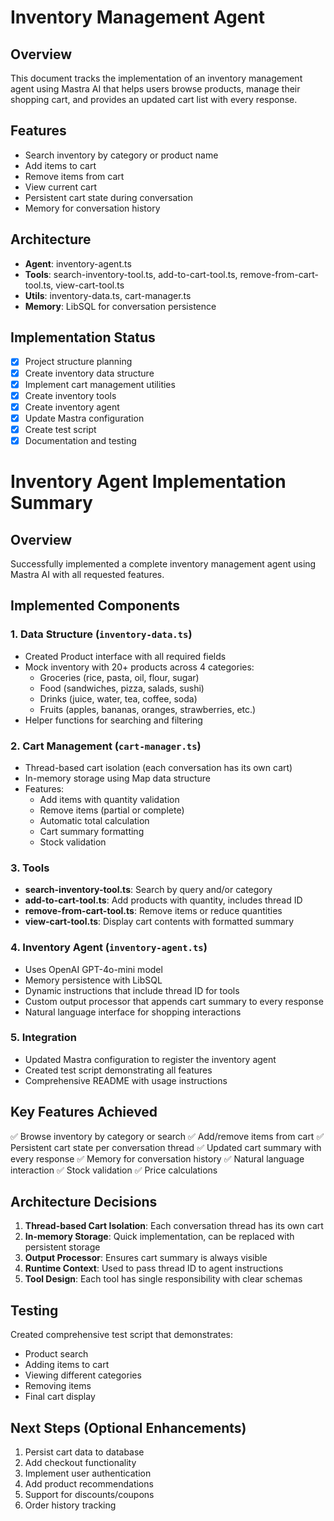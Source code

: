 # Inventory Management Agent

## Overview
This document tracks the implementation of an inventory management agent using Mastra AI that helps users browse products, manage their shopping cart, and provides an updated cart list with every response.

## Features
- Search inventory by category or product name
- Add items to cart
- Remove items from cart
- View current cart
- Persistent cart state during conversation
- Memory for conversation history

## Architecture
- **Agent**: inventory-agent.ts
- **Tools**: search-inventory-tool.ts, add-to-cart-tool.ts, remove-from-cart-tool.ts, view-cart-tool.ts
- **Utils**: inventory-data.ts, cart-manager.ts
- **Memory**: LibSQL for conversation persistence

## Implementation Status
- [x] Project structure planning
- [x] Create inventory data structure
- [x] Implement cart management utilities
- [x] Create inventory tools
- [x] Create inventory agent
- [x] Update Mastra configuration
- [x] Create test script
- [x] Documentation and testing
# Inventory Agent Implementation Summary

## Overview
Successfully implemented a complete inventory management agent using Mastra AI with all requested features.

## Implemented Components

### 1. Data Structure (`inventory-data.ts`)
- Created Product interface with all required fields
- Mock inventory with 20+ products across 4 categories:
  - Groceries (rice, pasta, oil, flour, sugar)
  - Food (sandwiches, pizza, salads, sushi)
  - Drinks (juice, water, tea, coffee, soda)
  - Fruits (apples, bananas, oranges, strawberries, etc.)
- Helper functions for searching and filtering

### 2. Cart Management (`cart-manager.ts`)
- Thread-based cart isolation (each conversation has its own cart)
- In-memory storage using Map data structure
- Features:
  - Add items with quantity validation
  - Remove items (partial or complete)
  - Automatic total calculation
  - Cart summary formatting
  - Stock validation

### 3. Tools
- **search-inventory-tool.ts**: Search by query and/or category
- **add-to-cart-tool.ts**: Add products with quantity, includes thread ID
- **remove-from-cart-tool.ts**: Remove items or reduce quantities
- **view-cart-tool.ts**: Display cart contents with formatted summary

### 4. Inventory Agent (`inventory-agent.ts`)
- Uses OpenAI GPT-4o-mini model
- Memory persistence with LibSQL
- Dynamic instructions that include thread ID for tools
- Custom output processor that appends cart summary to every response
- Natural language interface for shopping interactions

### 5. Integration
- Updated Mastra configuration to register the inventory agent
- Created test script demonstrating all features
- Comprehensive README with usage instructions

## Key Features Achieved
✅ Browse inventory by category or search
✅ Add/remove items from cart
✅ Persistent cart state per conversation thread
✅ Updated cart summary with every response
✅ Memory for conversation history
✅ Natural language interaction
✅ Stock validation
✅ Price calculations

## Architecture Decisions
1. **Thread-based Cart Isolation**: Each conversation thread has its own cart
2. **In-memory Storage**: Quick implementation, can be replaced with persistent storage
3. **Output Processor**: Ensures cart summary is always visible
4. **Runtime Context**: Used to pass thread ID to agent instructions
5. **Tool Design**: Each tool has single responsibility with clear schemas

## Testing
Created comprehensive test script that demonstrates:
- Product search
- Adding items to cart
- Viewing different categories
- Removing items
- Final cart display

## Next Steps (Optional Enhancements)
1. Persist cart data to database
2. Add checkout functionality
3. Implement user authentication
4. Add product recommendations
5. Support for discounts/coupons
6. Order history tracking


